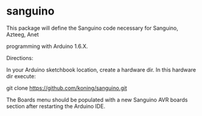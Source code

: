 # sanguino


This package will define the Sanguino code necessary for Sanguino, Azteeg, Anet 

programming with Arduino 1.6.X.


Directions:

In your Arduino sketchbook location, create a hardware dir. In this hardware dir
execute:

git clone https://github.com/koning/sanguino.git


The Boards menu should be populated with a new Sanguino AVR boards
section after restarting the Arduino IDE.
